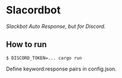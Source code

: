 # Slacordbot

*Slackbot Auto Response, but for Discord.*


## How to run

```
$ DISCORD_TOKEN=... cargo run
```

Define keyword:response pairs in config.json.
